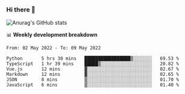### Hi there 👋
![Anurag's GitHub stats](https://github-readme-stats.vercel.app/api?username=jami1024&show_icons=true&theme=radical)

📊 **Weekly development breakdown**
<!--START_SECTION:waka-->

```text
From: 02 May 2022 - To: 09 May 2022

Python       5 hrs 30 mins   █████████████████▒░░░░░░░   69.53 %
TypeScript   1 hr 39 mins    █████▒░░░░░░░░░░░░░░░░░░░   20.82 %
Vue.js       12 mins         ▓░░░░░░░░░░░░░░░░░░░░░░░░   02.67 %
Markdown     12 mins         ▓░░░░░░░░░░░░░░░░░░░░░░░░   02.65 %
JSON         8 mins          ▒░░░░░░░░░░░░░░░░░░░░░░░░   01.70 %
JavaScript   6 mins          ▒░░░░░░░░░░░░░░░░░░░░░░░░   01.40 %
```

<!--END_SECTION:waka-->
<!--
**jami1024/jami1024** is a ✨ _special_ ✨ repository because its `README.md` (this file) appears on your GitHub profile.

Here are some ideas to get you started:

- 🔭 I’m currently working on ...
- 🌱 I’m currently learning ...
- 👯 I’m looking to collaborate on ...
- 🤔 I’m looking for help with ...
- 💬 Ask me about ...
- 📫 How to reach me: ...
- 😄 Pronouns: ...
- ⚡ Fun fact: ...
-->
